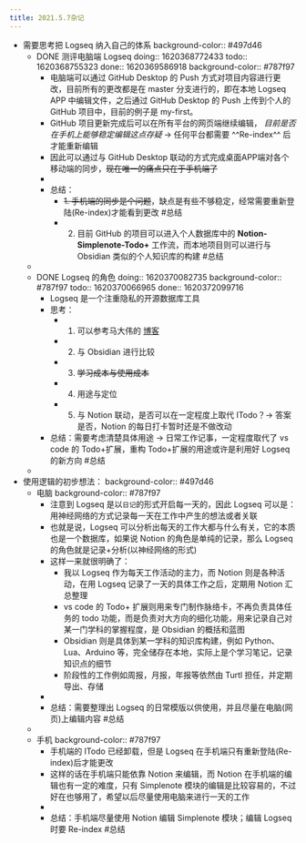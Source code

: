 ```yaml
---
title: 2021.5.7杂记
---
```


- 需要思考把 Logseq 纳入自己的体系
  background-color:: #497d46
	- DONE 测评电脑端 Logseq
	  doing:: 1620368772433
	  todo:: 1620368755323
	  done:: 1620369586918
	  background-color:: #787f97
		- 电脑端可以通过 GitHub Desktop 的 Push 方式对项目内容进行更改，目前所有的更改都是在 master 分支进行的，即在本地 Logseq APP 中编辑文件，之后通过 GitHub Desktop 的 Push 上传到个人的 GitHub 项目中，目前的例子是 my-first。
		- GitHub 项目更新完成后可以在所有平台的网页端继续编辑， _目前是否在手机上能够稳定编辑这点存疑_ -> 任何平台都需要 ^^Re-index^^ 后才能重新编辑
		- 因此可以通过与 GitHub Desktop 联动的方式完成桌面APP端对各个移动端的同步，~~现在唯一的痛点只在于手机端了~~
		-
		- 总结：
			- ~~1. 手机端的同步是个问题~~，缺点是有些不够稳定，经常需要重新登陆(Re-index)才能看到更改 #总结
			- 2. 目前 GitHub 的项目可以进入个人数据库中的 **Notion-Simplenote-Todo+** 工作流，而本地项目则可以进行与 Obsidian 类似的个人知识库的构建 #总结
	-
	- DONE Logseq 的角色
	  doing:: 1620370082735
	  background-color:: #787f97
	  todo:: 1620370066965
	  done:: 1620372099716
		- Logseq 是一个注重隐私的开源数据库工具
		- 思考：
			- 1. 可以参考马大伟的 [博客](https://www.bmpi.dev/self/okr-gtd-note-logseq/)
			- 2. 与 Obsidian 进行比较
			- 3. ~~学习成本与使用成本~~
			- 4. 用途与定位
			- 5. 与 Notion 联动，是否可以在一定程度上取代 ITodo？-> 答案是否，Notion 的每日打卡暂时还是不做改动
		- 总结：需要考虑清楚具体用途 -> 日常工作记事，一定程度取代了 vs code 的 Todo+扩展，重构 Todo+扩展的用途或许是利用好 Logseq 的新方向 #总结
	-
- 使用逻辑的初步想法：
  background-color:: #497d46
	- 电脑
	  background-color:: #787f97
		- 注意到 Logseq 是以`日记`的形式开启每一天的，因此 Logseq 可以是：用神经网络的方式记录每一天在工作中产生的想法或者关联
		- 也就是说，Logseq 可以分析出每天的工作大都与什么有关，它的本质也是一个数据库，如果说 Notion 的角色是单纯的记录，那么 Logseq 的角色就是记录+分析(以神经网络的形式)
		- 这样一来就很明确了：
			- 我以 Logseq 作为每天工作活动的主力，而 Notion 则是各种活动，在用 Logseq 记录了一天的具体工作之后，定期用 Notion 汇总整理
			- vs code 的 Todo+ 扩展则用来专门制作脉络卡，不再负责具体任务的 todo 功能，而是负责对大方向的细化功能，用来记录自己对某一门学科的掌握程度，是 Obsidian 的概括和蓝图
			- Obsidian 则是具体到某一学科的知识库构建，例如 Python、Lua、Arduino 等，完全储存在本地，实际上是个学习笔记，记录知识点的细节
			- 阶段性的工作例如周报，月报，年报等依然由 Turtl 担任，并定期导出、存储
		-
		- 总结：需要整理出 Logseq 的日常模版以供使用，并且尽量在电脑(网页)上编辑内容 #总结
	-
	- 手机
	  background-color:: #787f97
		- 手机端的 ITodo 已经卸载，但是 Logseq 在手机端只有重新登陆(Re-index)后才能更改
		- 这样的话在手机端只能依靠 Notion 来编辑，而 Notion 在手机端的编辑也有一定的难度，只有 Simplenote 模块的编辑是比较容易的，不过好在也够用了，希望以后尽量使用电脑来进行一天的工作
		-
		- 总结：手机端尽量使用 Notion 编辑 Simplenote 模块；编辑 Logseq 时要 Re-index #总结